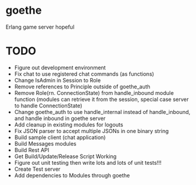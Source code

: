 goethe
======

Erlang game server hopeful


TODO
====

- Figure out development environment
- Fix chat to use registered chat commands (as functions)
- Change IsAdmin in Session to Role
- Remove references to Principle outside of goethe_auth
- Remove Role(rn. ConnectionState) from handle_inbound module function (modules can retrieve it from the session, special case server to handle ConnectionState)
- Change goethe_auth to use handle_internal instead of handle_inbound, and handle inbound in goethe server
- Add cleanup in existing modules for logouts
- Fix JSON parser to accept multiple JSONs in one binary string
- Build sample client (chat application)
- Build Messages modules
- Build Rest API
- Get Build/Update/Release Script Working
- Figure out unit testing then write lots and lots of unit tests!!!
- Create Test server
- Add dependencies to Modules through goethe
